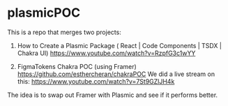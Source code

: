 # plasmicPOC

This is a repo that merges two projects:

1. How to Create a Plasmic Package ( React | Code Components | TSDX | Chakra UI) 
https://www.youtube.com/watch?v=RzpfG3c1wYY

2. FigmaTokens Chakra POC (using Framer) 
https://github.com/esthercheran/chakraPOC
We did a live stream on this: https://www.youtube.com/watch?v=7St9GZlJH4k 

The idea is to swap out Framer with Plasmic and see if it performs better.
